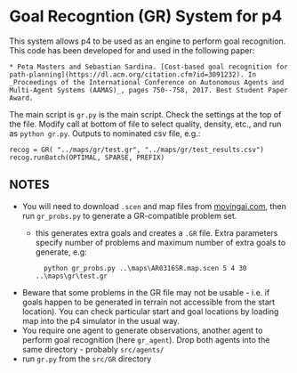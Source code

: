 # Goal Recogntion (GR) System for p4 

This system allows p4 to be used as an engine to perform goal recognition. This code has been developed for and used in the following paper:

    * Peta Masters and Sebastian Sardina. [Cost-based goal recognition for path-planning](https://dl.acm.org/citation.cfm?id=3091232). In _Proceedings of the International Conference on Autonomous Agents and Multi-Agent Systems (AAMAS)_, pages 750--758, 2017. Best Student Paper Award. 


The main script is `gr.py` is the main script. 
Check the settings at the top of the file. Modify call at bottom of file to select quality, density, etc., and run as `python gr.py`. Outputs to nominated csv file, e.g.:

    recog = GR( "../maps/gr/test.gr", "../maps/gr/test_results.csv")
    recog.runBatch(OPTIMAL, SPARSE, PREFIX)

## NOTES

* You will need to download `.scen` and map files from [movingai.com](https://movingai.com/benchmarks/), then run `gr_probs.py` to generate a GR-compatible problem set.
    * this generates extra goals and creates a `.GR` file. Extra parameters specify number of problems and maximum number of extra goals to generate, e.g:

            python gr_probs.py ..\maps\AR0316SR.map.scen 5 4 30 ..\maps\gr\test.gr

* Beware that some problems in the GR file may not be usable - i.e. if goals happen to be generated in terrain not accessible from the start location). 
You can check particular start and goal locations by loading map into the p4 simulator in the usual way.
* You require one agent to generate observations, another agent to perform goal recognition (here `gr_agent`). Drop both agents into the same directory - probably `src/agents/`
* run `gr.py` from the `src/GR` directory
